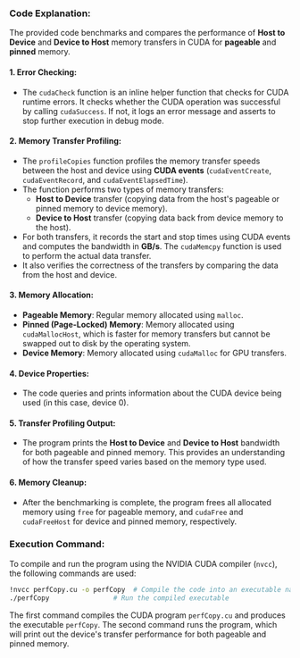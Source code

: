 ### **Code Explanation**:

The provided code benchmarks and compares the performance of **Host to Device** and **Device to Host** memory transfers in CUDA for **pageable** and **pinned** memory.

#### 1. **Error Checking**:

-   The `cudaCheck` function is an inline helper function that checks for CUDA runtime errors. It checks whether the CUDA operation was successful by calling `cudaSuccess`. If not, it logs an error message and asserts to stop further execution in debug mode.

#### 2. **Memory Transfer Profiling**:

-   The `profileCopies` function profiles the memory transfer speeds between the host and device using **CUDA events** (`cudaEventCreate`, `cudaEventRecord`, and `cudaEventElapsedTime`).
-   The function performs two types of memory transfers:
    -   **Host to Device** transfer (copying data from the host's pageable or pinned memory to device memory).
    -   **Device to Host** transfer (copying data back from device memory to the host).
-   For both transfers, it records the start and stop times using CUDA events and computes the bandwidth in **GB/s**. The `cudaMemcpy` function is used to perform the actual data transfer.
-   It also verifies the correctness of the transfers by comparing the data from the host and device.

#### 3. **Memory Allocation**:

-   **Pageable Memory**: Regular memory allocated using `malloc`.
-   **Pinned (Page-Locked) Memory**: Memory allocated using `cudaMallocHost`, which is faster for memory transfers but cannot be swapped out to disk by the operating system.
-   **Device Memory**: Memory allocated using `cudaMalloc` for GPU transfers.

#### 4. **Device Properties**:

-   The code queries and prints information about the CUDA device being used (in this case, device 0).

#### 5. **Transfer Profiling Output**:

-   The program prints the **Host to Device** and **Device to Host** bandwidth for both pageable and pinned memory. This provides an understanding of how the transfer speed varies based on the memory type used.

#### 6. **Memory Cleanup**:

-   After the benchmarking is complete, the program frees all allocated memory using `free` for pageable memory, and `cudaFree` and `cudaFreeHost` for device and pinned memory, respectively.

### **Execution Command**:

To compile and run the program using the NVIDIA CUDA compiler (`nvcc`), the following commands are used:

```bash
!nvcc perfCopy.cu -o perfCopy  # Compile the code into an executable named perfCopy
./perfCopy                # Run the compiled executable
```

The first command compiles the CUDA program `perfCopy.cu` and produces the executable `perfCopy`. The second command runs the program, which will print out the device's transfer performance for both pageable and pinned memory.
